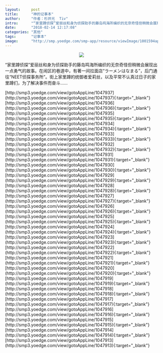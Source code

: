 ```yaml
---
layout:     post
title:      "神的记事本"
author:     "作者：杉井光  Tiv"
intro:      "“家里蹲侦探”爱丽丝和身为侦探助手的藤岛鸣海所编织的无奈奇怪但稍微会展现出一点勇气的故事。在闹区的巷道中，有著一间拉面店“ラーメンはなまる”，后门通往“NEET侦探事务所”。街上家里蹲的统御者爱莉丝，以及平常不认真过日子的家里蹲们，为了解决事件而奋斗……"
date:       "2018-02-14 12:17:08"
categories: "其他"
tags:       "记事本"
image:      "http://smp.yoedge.com/smp-app/resource/viewImage/1001594appline.png"
---
```

<div style="text-align: center">
<p><img src="http://smp.yoedge.com/smp-app/resource/viewImage/1001594appline.png"/></p>
</div>
<p class="post-meta">
<span>“家里蹲侦探”爱丽丝和身为侦探助手的藤岛鸣海所编织的无奈奇怪但稍微会展现出一点勇气的故事。在闹区的巷道中，有著一间拉面店“ラーメンはなまる”，后门通往“NEET侦探事务所”。街上家里蹲的统御者爱莉丝，以及平常不认真过日子的家里蹲们，为了解决事件而奋斗……</span>
</p>
[http://smp3.yoedge.com/view/gotoAppLine/1047937](http://smp3.yoedge.com/view/gotoAppLine/1047937){:target="_blank"}
[http://smp3.yoedge.com/view/gotoAppLine/1047936](http://smp3.yoedge.com/view/gotoAppLine/1047936){:target="_blank"}
[http://smp3.yoedge.com/view/gotoAppLine/1047935](http://smp3.yoedge.com/view/gotoAppLine/1047935){:target="_blank"}
[http://smp3.yoedge.com/view/gotoAppLine/1047934](http://smp3.yoedge.com/view/gotoAppLine/1047934){:target="_blank"}
[http://smp3.yoedge.com/view/gotoAppLine/1047933](http://smp3.yoedge.com/view/gotoAppLine/1047933){:target="_blank"}
[http://smp3.yoedge.com/view/gotoAppLine/1047932](http://smp3.yoedge.com/view/gotoAppLine/1047932){:target="_blank"}
[http://smp3.yoedge.com/view/gotoAppLine/1047931](http://smp3.yoedge.com/view/gotoAppLine/1047931){:target="_blank"}
[http://smp3.yoedge.com/view/gotoAppLine/1047930](http://smp3.yoedge.com/view/gotoAppLine/1047930){:target="_blank"}
[http://smp3.yoedge.com/view/gotoAppLine/1047929](http://smp3.yoedge.com/view/gotoAppLine/1047929){:target="_blank"}
[http://smp3.yoedge.com/view/gotoAppLine/1047928](http://smp3.yoedge.com/view/gotoAppLine/1047928){:target="_blank"}
[http://smp3.yoedge.com/view/gotoAppLine/1047927](http://smp3.yoedge.com/view/gotoAppLine/1047927){:target="_blank"}
[http://smp3.yoedge.com/view/gotoAppLine/1047926](http://smp3.yoedge.com/view/gotoAppLine/1047926){:target="_blank"}
[http://smp3.yoedge.com/view/gotoAppLine/1047925](http://smp3.yoedge.com/view/gotoAppLine/1047925){:target="_blank"}
[http://smp3.yoedge.com/view/gotoAppLine/1047924](http://smp3.yoedge.com/view/gotoAppLine/1047924){:target="_blank"}
[http://smp3.yoedge.com/view/gotoAppLine/1047923](http://smp3.yoedge.com/view/gotoAppLine/1047923){:target="_blank"}
[http://smp3.yoedge.com/view/gotoAppLine/1047922](http://smp3.yoedge.com/view/gotoAppLine/1047922){:target="_blank"}
[http://smp3.yoedge.com/view/gotoAppLine/1047921](http://smp3.yoedge.com/view/gotoAppLine/1047921){:target="_blank"}
[http://smp3.yoedge.com/view/gotoAppLine/1047920](http://smp3.yoedge.com/view/gotoAppLine/1047920){:target="_blank"}
[http://smp3.yoedge.com/view/gotoAppLine/1047919](http://smp3.yoedge.com/view/gotoAppLine/1047919){:target="_blank"}
[http://smp3.yoedge.com/view/gotoAppLine/1047918](http://smp3.yoedge.com/view/gotoAppLine/1047918){:target="_blank"}
[http://smp3.yoedge.com/view/gotoAppLine/1047917](http://smp3.yoedge.com/view/gotoAppLine/1047917){:target="_blank"}
[http://smp3.yoedge.com/view/gotoAppLine/1047916](http://smp3.yoedge.com/view/gotoAppLine/1047916){:target="_blank"}
[http://smp3.yoedge.com/view/gotoAppLine/1047915](http://smp3.yoedge.com/view/gotoAppLine/1047915){:target="_blank"}
[http://smp3.yoedge.com/view/gotoAppLine/1047914](http://smp3.yoedge.com/view/gotoAppLine/1047914){:target="_blank"}
[http://smp3.yoedge.com/view/gotoAppLine/1047913](http://smp3.yoedge.com/view/gotoAppLine/1047913){:target="_blank"}


